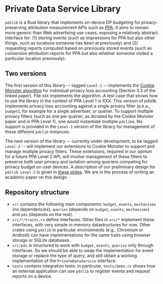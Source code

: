 # Private Data Service Library

`pdslib` is a Rust library that implements on-device DP budgeting for privacy-preserving attribution measurement APIs such as [PPA](https://w3c.github.io/ppa/). It aims to remain more generic than Web advertising use cases, exposing a relatively abstract interface for: (1) storing events (such as impressions for PPA but also other things, such as locations someone has been at previously) and (2) requesting reports computed based on previously stored events (such as conversion attribution reports for PPA but also whether someone visited a particular location previously).

## Two versions

The first version of this library -- tagged `Level-1` -- implements the [Cookie Monster algorithm](https://arxiv.org/abs/2405.16719) for individual privacy loss accounting (Section 3.3 of the linked paper). File `XXX` implements the algorithm. A test case that shows how to use the library in the context of PPA Level 1 is XXX. This version of pdslib implements privacy loss accounting against a single privacy filter (a.k.a., `budget`), for example for a single advertiser, or querier. To support multiple privacy filters (such as one per querier, as dictated by the Cookie Monster paper and in PPA Level 1), one would instantiate multiple `pdslib`s. No support is provided in the `Level-1` version of the library for management of these different `pdslib` instances. 

The next version of the library -- currently under development, to be tagged `Level-2` -- will implement our extensions to Cookie Monster to support and manage multiple privacy filters. These extensions, required in our opinion for a future PPA Level 2 API, will involve management of these filters to preserve both user privacy and isolation among queriers competing for privacy budget on user devices. A description of our preliminary design for `pdslib Level-2` is given in [these slides](https://docs.google.com/presentation/d/1VUg2k1ODpnHXPQ4e4qgrfdmCSLEdpPbxrgl4qsafAI8/edit?usp=sharing). We are in the process of writing an academic paper on this design.

## Repository structure
- `src` contains the following main components: `budget`, `events`, `mechanisms` (no dependencies), `queries` (depends on `budget`, `events`, `mechanisms`) and `pds` (depends on the rest).
- `src/*/traits.rs` define interfaces. Other files in `src/*` implement these interfaces, with very simple in-memory datastructures for now. Other crates using `pdslib` in particular environments (e.g., Chromium or Android) can have implementations for the same traits using browser storage or SQLite databases.
- `src/pds` is structured to work with  `budget`, `events`, `queries` only through interfaces. So we should be able to swap the implementation for event storage or replace the type of query, and still obtain a working implementation of the `PrivateDataService` interface.
- `tests` contains integration tests. In particular, `tests/demo.rs` shows how an external application can use `pdslib` to register events and request reports on a device. 
